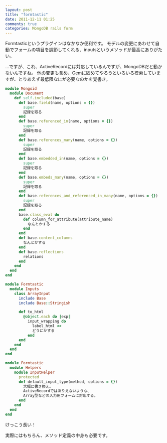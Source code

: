 ```yaml
---
layout: post
title: "formtastic"
date: 2011-12-11 01:25
comments: true
categories: MongoDB rails form
---
```


Formtasticというプラグインはなかなか便利です。
モデルの変更にあわせて自動でフォームの項目を調節してくれる、inputsというメソッドが最高にありがたい。

…ですが、これ、ActiveRecordには対応しているんですが、MongoDBだと動かないんですね。
他の変更も含め、Gemに固めてやろうといろいろ模索していますが、とりあえず最低限なにが必要なのかを覚書き。

``` ruby
module Mongoid
  module Document
    def self.included(base)
      def base.field(name, options = {})
        super
        記録を取る
      end
      def base.referenced_in(name, options = {})
        super
        記録を取る
      end
      def base.references_many(name, options = {})
        super
        記録を取る
      end
      def base.embedded_in(name, options = {})
        super
        記録を取る
      end
      def base.embeds_many(name, options = {})
        super
        記録を取る
      end
      def base.references_and_referenced_in_many(name, options = {})
        super
        記録を取る
      end
      base.class_eval do
        def column_for_attribute(attribute_name)
          なんとかする
        end
      end
      def base.content_columns
        なんとかする
      end
      def base.reflections
        relations
      end
    end
  end
end

module Formtastic
  module Inputs
    class ArrayInput
      include Base
      include Base::Stringish

      def to_html
        @object.each do |exp|
          input_wrapping do
            label_html <<
            どうにかする
          end
      end
    end
  end
end

module Formtastic
  module Helpers
    module InputHelper
      protected
      def default_input_type(method, options = {})
        大幅に書き換え。
        ActiveRecordではありえないような、
        Array型などの入力用フォームに対応する。
      end
    end
  end
end
```

けっこう長い！

実際にはもちろん、メソッド定義の中身も必要です。
